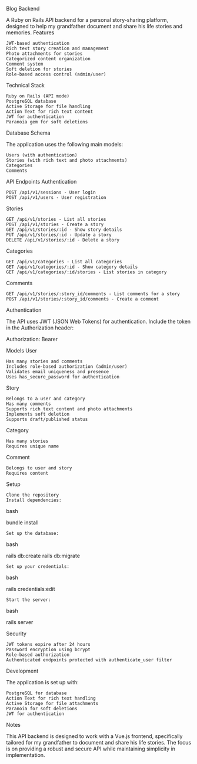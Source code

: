 Blog Backend

A Ruby on Rails API backend for a personal story-sharing platform, designed to help my grandfather document and share his life stories and memories.
Features

    JWT-based authentication
    Rich text story creation and management
    Photo attachments for stories
    Categorized content organization
    Comment system
    Soft deletion for stories
    Role-based access control (admin/user)

Technical Stack

    Ruby on Rails (API mode)
    PostgreSQL database
    Active Storage for file handling
    Action Text for rich text content
    JWT for authentication
    Paranoia gem for soft deletions

Database Schema

The application uses the following main models:

    Users (with authentication)
    Stories (with rich text and photo attachments)
    Categories
    Comments

API Endpoints
Authentication

    POST /api/v1/sessions - User login
    POST /api/v1/users - User registration

Stories

    GET /api/v1/stories - List all stories
    POST /api/v1/stories - Create a story
    GET /api/v1/stories/:id - Show story details
    PUT /api/v1/stories/:id - Update a story
    DELETE /api/v1/stories/:id - Delete a story

Categories

    GET /api/v1/categories - List all categories
    GET /api/v1/categories/:id - Show category details
    GET /api/v1/categories/:id/stories - List stories in category

Comments

    GET /api/v1/stories/:story_id/comments - List comments for a story
    POST /api/v1/stories/:story_id/comments - Create a comment

Authentication

The API uses JWT (JSON Web Tokens) for authentication. Include the token in the Authorization header:

Authorization: Bearer <your-jwt-token>

Models
User

    Has many stories and comments
    Includes role-based authorization (admin/user)
    Validates email uniqueness and presence
    Uses has_secure_password for authentication

Story

    Belongs to a user and category
    Has many comments
    Supports rich text content and photo attachments
    Implements soft deletion
    Supports draft/published status

Category

    Has many stories
    Requires unique name

Comment

    Belongs to user and story
    Requires content

Setup

    Clone the repository
    Install dependencies:

bash

bundle install

    Set up the database:

bash

rails db:create
rails db:migrate

    Set up your credentials:

bash

rails credentials:edit

    Start the server:

bash

rails server

Security

    JWT tokens expire after 24 hours
    Password encryption using bcrypt
    Role-based authorization
    Authenticated endpoints protected with authenticate_user filter

Development

The application is set up with:

    PostgreSQL for database
    Action Text for rich text handling
    Active Storage for file attachments
    Paranoia for soft deletions
    JWT for authentication

Notes

This API backend is designed to work with a Vue.js frontend, specifically tailored for my grandfather to document and share his life stories. The focus is on providing a robust and secure API while maintaining simplicity in implementation.
